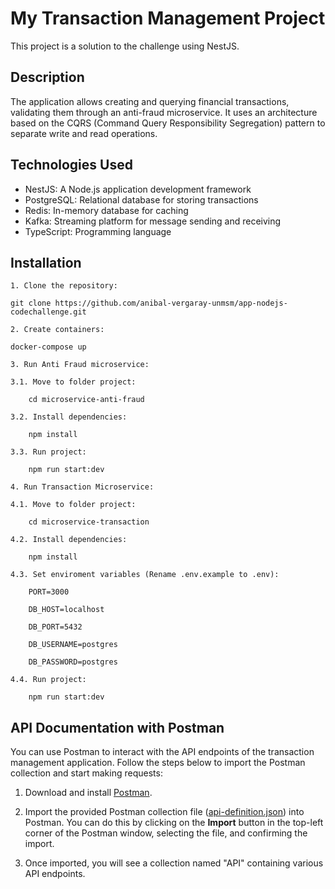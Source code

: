 # My Transaction Management Project
  
This project is a solution to the challenge using NestJS.

## Description

The application allows creating and querying financial transactions, validating them through an anti-fraud microservice. It uses an architecture based on the CQRS (Command Query Responsibility Segregation) pattern to separate write and read operations.

## Technologies Used

- NestJS: A Node.js application development framework
- PostgreSQL: Relational database for storing transactions
- Redis: In-memory database for caching
- Kafka: Streaming platform for message sending and receiving
- TypeScript: Programming language


## Installation

 ``1. Clone the repository:`` 

	git clone https://github.com/anibal-vergaray-unmsm/app-nodejs-codechallenge.git
 ``2. Create containers:`` 

	docker-compose up

 `3. Run Anti Fraud microservice:` 
 
 `3.1. Move to folder project:` 
 
		cd microservice-anti-fraud 
`3.2. Install dependencies:` 
 
		npm install
`3.3. Run project:`
 
		npm run start:dev
 `4. Run Transaction Microservice:`

 `4.1. Move to folder project:` 
 
		cd microservice-transaction 
`4.2. Install dependencies:` 
 
		npm install
`4.3. Set enviroment variables (Rename .env.example to .env):`
 
		PORT=3000

		DB_HOST=localhost

		DB_PORT=5432

		DB_USERNAME=postgres

		DB_PASSWORD=postgres
`4.4. Run project:`
 
		npm run start:dev

## API Documentation with Postman

You can use Postman to interact with the API endpoints of the transaction management application. Follow the steps below to import the Postman collection and start making requests:

1.  Download and install [Postman](https://www.postman.com/downloads/).
    
2.  Import the provided Postman collection file ([api-definition.json](https://github.com/anibal-vergaray-unmsm/app-nodejs-codechallenge/blob/main/microservice-transaction/postman/api-definition.json)) into Postman. You can do this by clicking on the **Import** button in the top-left corner of the Postman window, selecting the file, and confirming the import.
    
3.  Once imported, you will see a collection named "API" containing various API endpoints.
    